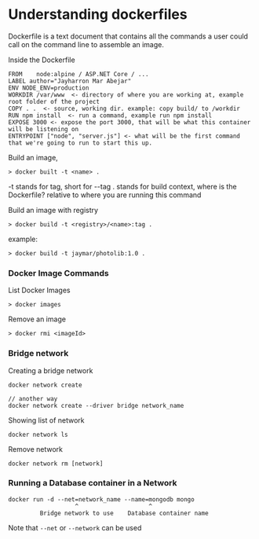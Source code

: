 # Understanding dockerfiles

Dockerfile is a text document that contains all the commands a user could call on the command line to assemble an image.

Inside the Dockerfile

```
FROM    node:alpine / ASP.NET Core / ...
LABEL author="Jayharron Mar Abejar"
ENV NODE_ENV=production
WORKDIR /var/www  <- directory of where you are working at, example root folder of the project
COPY . .  <- source, working dir. example: copy build/ to /workdir
RUN npm install  <- run a command, example run npm install
EXPOSE 3000 <- expose the port 3000, that will be what this container will be listening on
ENTRYPOINT ["node", "server.js"] <- what will be the first command that we're going to run to start this up.
```

Build an image,

```
> docker built -t <name> .
```

-t stands for tag, short for --tag
. stands for build context, where is the Dockerfile? relative to where you are running this command

Build an image with registry

```
> docker build -t <registry>/<name>:tag .
```

example:

```
> docker build -t jaymar/photolib:1.0 .
```

### Docker Image Commands

List Docker Images

```
> docker images
```

Remove an image

```
> docker rmi <imageId>
```

### Bridge network

Creating a bridge network

```
docker network create

// another way
docker network create --driver bridge network_name
```

Showing list of network

```
docker network ls
```

Remove network

```
docker network rm [network]
```

### Running a Database container in a Network

```
docker run -d --net=network_name --name=mongodb mongo
                   ^                    ^
         Bridge network to use    Database container name
```

Note that `--net` or `--network` can be used
